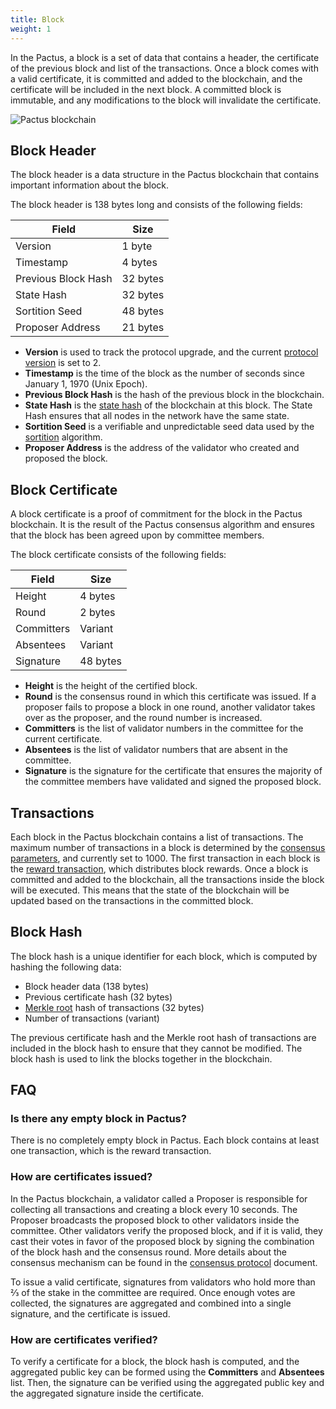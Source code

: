 ```yaml
---
title: Block
weight: 1
---
```


In the Pactus, a block is a set of data that contains a header, the certificate of the previous block
and list of the transactions.
Once a block comes with a valid certificate, it is committed and added to the blockchain, and
the certificate will be included in the next block.
A committed block is immutable, and any modifications to the block will invalidate the certificate.

![Pactus blockchain](/images/pactus-blockchain.png)

## Block Header

The block header is a data structure in the Pactus blockchain that contains important information about
the block.

The block header is 138 bytes long and consists of the following fields:

| Field               | Size     |
| ------------------- | -------- |
| Version             | 1 byte   |
| Timestamp           | 4 bytes  |
| Previous Block Hash | 32 bytes |
| State Hash          | 32 bytes |
| Sortition Seed      | 48 bytes |
| Proposer Address    | 21 bytes |

- **Version** is used to track the protocol upgrade, and the current
  [protocol version](/protocol/consensus/parameters/#protocol-version) is set to 2.
- **Timestamp** is the time of the block as the number of seconds since January 1, 1970 (Unix Epoch).
- **Previous Block Hash** is the hash of the previous block in the blockchain.
- **State Hash** is the [state hash](/protocol/blockchain/state-hash) of the blockchain at this block.
  The State Hash ensures that all nodes in the network have the same state.
- **Sortition Seed** is a verifiable and unpredictable seed data used by
  the [sortition](/protocol/consensus/sortition) algorithm.
- **Proposer Address** is the address of the validator who created and proposed the block.

## Block Certificate

A block certificate is a proof of commitment for the block in the Pactus blockchain.
It is the result of the Pactus consensus algorithm and ensures that the block has been agreed upon by committee members.

The block certificate consists of the following fields:

| Field      | Size     |
| ---------- | -------- |
| Height     | 4 bytes  |
| Round      | 2 bytes  |
| Committers | Variant  |
| Absentees  | Variant  |
| Signature  | 48 bytes |

- **Height** is the height of the certified block.
- **Round** is the consensus round in which this certificate was issued.
  If a proposer fails to propose a block in one round, another validator takes over as the proposer,
  and the round number is increased.
- **Committers** is the list of validator numbers in the committee for the current certificate.
- **Absentees** is the list of validator numbers that are absent in the committee.
- **Signature** is the signature for the certificate that ensures the majority of the committee members have validated and
  signed the proposed block.

## Transactions

Each block in the Pactus blockchain contains a list of transactions.
The maximum number of transactions in a block is determined by the
[consensus parameters](/protocol/consensus/parameters), and currently set to 1000.
The first transaction in each block is the [reward transaction](/protocol/blockchain/incentive/#reward-transaction),
which distributes block rewards.
Once a block is committed and added to the blockchain, all the transactions inside the block will be executed.
This means that the state of the blockchain will be updated based on the transactions in the committed block.

## Block Hash

The block hash is a unique identifier for each block, which is computed by hashing the following data:

- Block header data (138 bytes)
- Previous certificate hash (32 bytes)
- [Merkle root](/protocol/blockchain/state-hash/#merkle-tree) hash of transactions (32 bytes)
- Number of transactions (variant)

The previous certificate hash and the Merkle root hash of transactions are included in the block hash to
ensure that they cannot be modified.
The block hash is used to link the blocks together in the blockchain.

## FAQ

### Is there any empty block in Pactus?

There is no completely empty block in Pactus.
Each block contains at least one transaction, which is the reward transaction.

### How are certificates issued?

In the Pactus blockchain, a validator called a Proposer is responsible for collecting all transactions and
creating a block every 10 seconds.
The Proposer broadcasts the proposed block to other validators inside the committee.
Other validators verify the proposed block, and if it is valid, they cast their votes in favor of the proposed block by
signing the combination of the block hash and the consensus round.
More details about the consensus mechanism can be found in the
[consensus protocol](/protocol/consensus/protocol) document.

To issue a valid certificate, signatures from validators who hold more than ⅔ of the stake in
the committee are required.
Once enough votes are collected, the signatures are aggregated and combined into a single signature, and
the certificate is issued.

### How are certificates verified?

To verify a certificate for a block, the block hash is computed, and
the aggregated public key can be formed using the **Committers** and **Absentees** list.
Then, the signature can be verified using the aggregated public key and
the aggregated signature inside the certificate.
